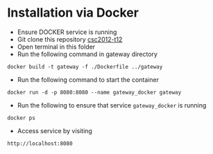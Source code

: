 # Installation via Docker
- Ensure DOCKER service is running
- Git clone this repository [csc2012-t12](https://github.com/dthx2710/csc2012-t12)
- Open terminal in this folder
- Run the following command in gateway directory
```
docker build -t gateway -f ./Dockerfile ../gateway
```
- Run the following command to start the container
```
docker run -d -p 8080:8080 --name gateway_docker gateway
```
- Run the following to ensure that service ```gateway_docker``` is running
```
docker ps
``` 
- Access service by visiting 
```
http://localhost:8080
```
